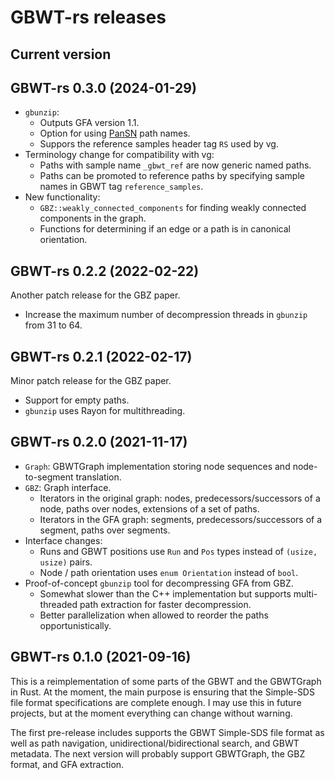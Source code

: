# GBWT-rs releases

## Current version

## GBWT-rs 0.3.0 (2024-01-29)

* `gbunzip`:
  * Outputs GFA version 1.1.
  * Option for using [PanSN](https://github.com/pangenome/PanSN-spec) path names.
  * Suppors the reference samples header tag `RS` used by vg.
* Terminology change for compatibility with vg:
  * Paths with sample name `_gbwt_ref` are now generic named paths.
  * Paths can be promoted to reference paths by specifying sample names in GBWT tag `reference_samples`.
* New functionality:
  * `GBZ::weakly_connected_components` for finding weakly connected components in the graph.
  * Functions for determining if an edge or a path is in canonical orientation.

## GBWT-rs 0.2.2 (2022-02-22)

Another patch release for the GBZ paper.

* Increase the maximum number of decompression threads in `gbunzip` from 31 to 64.

## GBWT-rs 0.2.1 (2022-02-17)

Minor patch release for the GBZ paper.

* Support for empty paths.
* `gbunzip` uses Rayon for multithreading.

## GBWT-rs 0.2.0 (2021-11-17)

* `Graph`: GBWTGraph implementation storing node sequences and node-to-segment translation.
* `GBZ`: Graph interface.
  * Iterators in the original graph: nodes, predecessors/successors of a node, paths over nodes, extensions of a set of paths.
  * Iterators in the GFA graph: segments, predecessors/successors of a segment, paths over segments.
* Interface changes:
  * Runs and GBWT positions use `Run` and `Pos` types instead of `(usize, usize)` pairs.
  * Node / path orientation uses `enum Orientation` instead of `bool`.
* Proof-of-concept `gbunzip` tool for decompressing GFA from GBZ.
  * Somewhat slower than the C++ implementation but supports multi-threaded path extraction for faster decompression.
  * Better parallelization when allowed to reorder the paths opportunistically.

## GBWT-rs 0.1.0 (2021-09-16)

This is a reimplementation of some parts of the GBWT and the GBWTGraph in Rust. At the moment, the main purpose is ensuring that the Simple-SDS file format specifications are complete enough. I may use this in future projects, but at the moment everything can change without warning.

The first pre-release includes supports the GBWT Simple-SDS file format as well as path navigation, unidirectional/bidirectional search, and GBWT metadata. The next version will probably support GBWTGraph, the GBZ format, and GFA extraction.
